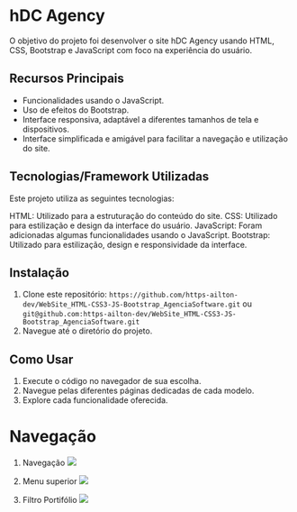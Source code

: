 # hDC Agency

O objetivo do projeto foi desenvolver o site hDC Agency usando HTML, CSS, Bootstrap e JavaScript com foco na experiência do usuário.

## Recursos Principais

- Funcionalidades usando o JavaScript. 
- Uso de efeitos do Bootstrap.
- Interface responsiva, adaptável a diferentes tamanhos de tela e dispositivos.
- Interface simplificada e amigável para facilitar a navegação e utilização do site.

## Tecnologias/Framework Utilizadas

Este projeto utiliza as seguintes tecnologias:

HTML: Utilizado para a estruturação do conteúdo do site.
CSS: Utilizado para estilização e design da interface do usuário.
JavaScript: Foram adicionadas algumas funcionalidades usando o JavaScript. 
Bootstrap: Utilizado para estilização, design e responsividade da interface.

## Instalação

1. Clone este repositório: `https://github.com/https-ailton-dev/WebSite_HTML-CSS3-JS-Bootstrap_AgenciaSoftware.git` ou `git@github.com:https-ailton-dev/WebSite_HTML-CSS3-JS-Bootstrap_AgenciaSoftware.git`
2. Navegue até o diretório do projeto.

## Como Usar

1. Execute o código no navegador de sua escolha.
2. Navegue pelas diferentes páginas dedicadas de cada modelo.
3. Explore cada funcionalidade oferecida.

# Navegação
1. Navegação
![](gif/navegacao.gif)

2. Menu superior
![](gif/navegacao2.gif)

3. Filtro Portifólio
![](gif/navegacao3.gif)